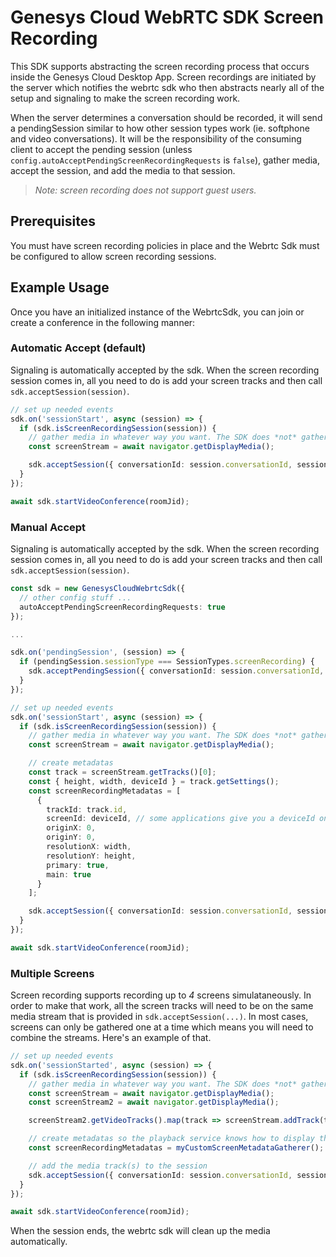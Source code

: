 # Genesys Cloud WebRTC SDK Screen Recording

This SDK supports abstracting the screen recording process that occurs inside the Genesys Cloud Desktop App. Screen 
recordings are initiated by the server which notifies the webrtc sdk who then abstracts nearly all of the setup and
signaling to make the screen recording work.

When the server determines a conversation should be recorded, it will send a pendingSession similar to how other session
types work (ie. softphone and video conversations). It will be the responsibility of the consuming client to accept the 
pending session (unless `config.autoAcceptPendingScreenRecordingRequests` is `false`), gather media, accept the 
session, and add the media to that session.

> *Note: screen recording does not support guest users.*

## Prerequisites

You must have screen recording policies in place and the Webrtc Sdk must be configured to allow screen recording sessions.

## Example Usage
Once you have an initialized instance of the WebrtcSdk, you can join or create a conference in the following manner:

### Automatic Accept (default)
Signaling is automatically accepted by the sdk. When the screen recording session comes in, all you need to do is add
your screen tracks and then call `sdk.acceptSession(session)`.

``` ts
// set up needed events
sdk.on('sessionStart', async (session) => {
  if (sdk.isScreenRecordingSession(session)) {
    // gather media in whatever way you want. The SDK does *not* gather screen media for you
    const screenStream = await navigator.getDisplayMedia();

    sdk.acceptSession({ conversationId: session.conversationId, sessionType: session.sessionType, mediaStream: screenStream });
  }
});

await sdk.startVideoConference(roomJid);
```

### Manual Accept
Signaling is automatically accepted by the sdk. When the screen recording session comes in, all you need to do is add
your screen tracks and then call `sdk.acceptSession(session)`.

``` ts
const sdk = new GenesysCloudWebrtcSdk({
  // other config stuff ...
  autoAcceptPendingScreenRecordingRequests: true
});

...

sdk.on('pendingSession', (session) => {
  if (pendingSession.sessionType === SessionTypes.screenRecording) {
    sdk.acceptPendingSession({ conversationId: session.conversationId, sessionType: session.sessionType });
  }
});

// set up needed events
sdk.on('sessionStart', async (session) => {
  if (sdk.isScreenRecordingSession(session)) {
    // gather media in whatever way you want. The SDK does *not* gather screen media for you
    const screenStream = await navigator.getDisplayMedia();

    // create metadatas
    const track = screenStream.getTracks()[0];
    const { height, width, deviceId } = track.getSettings();
    const screenRecordingMetadatas = [
      {
        trackId: track.id,
        screenId: deviceId, // some applications give you a deviceId on the track which is uniquely tied to a specific monitor
        originX: 0,
        originY: 0,
        resolutionX: width,
        resolutionY: height,
        primary: true,
        main: true
      }
    ];

    sdk.acceptSession({ conversationId: session.conversationId, sessionType: session.sessionType, mediaStream: screenStream });
  }
});

await sdk.startVideoConference(roomJid);
```

### Multiple Screens
Screen recording supports recording up to *4* screens simulataneously. In order to make that work, all the screen tracks will need to be
on the same media stream that is provided in `sdk.acceptSession(...)`. In most cases, screens can only be gathered one at a time
which means you will need to combine the streams. Here's an example of that.

``` ts
// set up needed events
sdk.on('sessionStarted', async (session) => {
  if (sdk.isScreenRecordingSession(session)) {
    // gather media in whatever way you want. The SDK does *not* gather screen media for you
    const screenStream = await navigator.getDisplayMedia();
    const screenStream2 = await navigator.getDisplayMedia();

    screenStream2.getVideoTracks().map(track => screenStream.addTrack(track));

    // create metadatas so the playback service knows how to display the screens during playback.
    const screenRecordingMetadatas = myCustomScreenMetadataGatherer();

    // add the media track(s) to the session
    sdk.acceptSession({ conversationId: session.conversationId, sessionType: session.sessionType, mediaStream: screenStream, screenRecordingMetadatas });
  }
});

await sdk.startVideoConference(roomJid);
```

When the session ends, the webrtc sdk will clean up the media automatically.
